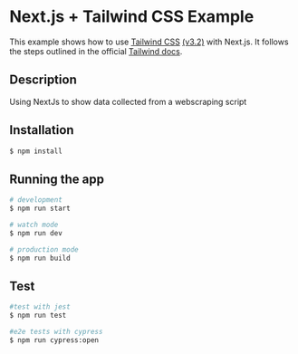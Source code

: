 # Next.js + Tailwind CSS Example

This example shows how to use [Tailwind CSS](https://tailwindcss.com/) [(v3.2)](https://tailwindcss.com/blog/tailwindcss-v3-2) with Next.js. It follows the steps outlined in the official [Tailwind docs](https://tailwindcss.com/docs/guides/nextjs).


## Description

Using NextJs to show data collected from a webscraping script

## Installation

```bash
$ npm install
```

## Running the app

```bash
# development
$ npm run start

# watch mode
$ npm run dev

# production mode
$ npm run build

```

## Test

```bash
#test with jest
$ npm run test

#e2e tests with cypress
$ npm run cypress:open

